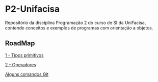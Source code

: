 # P2-Unifacisa

Repositório da disciplina Programação 2 do curso de SI da UniFacisa, contendo conceitos e exemplos de programas com orientação a objetos.

## RoadMap

[1 - Tipos primitivos](conteudos/TiposPrimitivos.md)

[2 - Operadores](conteudos/Operadores.md)

[Alguns comandos Git](https://gist.github.com/eduardolfalcao/27ae2effd7fd19dccaf4df2200c6fdcd)
